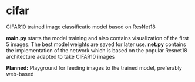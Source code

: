 # cifar
CIFAR10 trained image classificatio model based on ResNet18

**main.py** starts the model training and also contains visualization of the first 5 images. The best model weights are saved for later use.
**net.py** contains the implementation of the network which is based on the popular Resnet18 architecture adapted to take CIFAR10 images

**Planned:** Playground for feeding images to the trained model, preferably web-based
